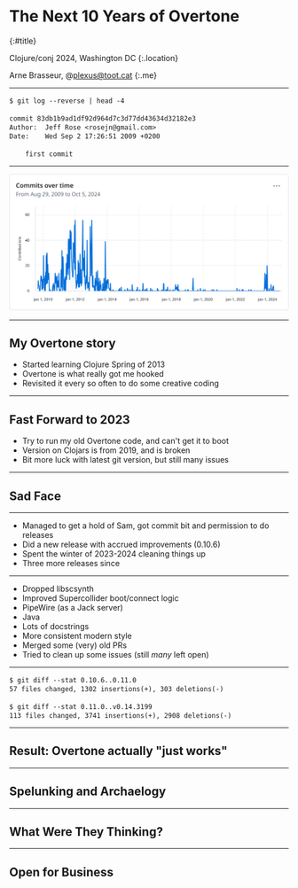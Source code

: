 
# The Next 10 Years of **Overtone**
{:#title}

Clojure/conj 2024, Washington DC
{:.location}

Arne Brasseur, @plexus@toot.cat
{:.me}

----


```git
$ git log --reverse | head -4 

commit 83db1b9ad1df92d964d7c3d77dd43634d32182e3
Author:  Jeff Rose <rosejn@gmail.com>
Date:    Wed Sep 2 17:26:51 2009 +0200

    first commit
```

----

![](commits_chart.png)

----

## My Overtone story

- Started learning Clojure Spring of 2013
- Overtone is what really got me hooked
- Revisited it every so often to do some creative coding

----

## Fast Forward to 2023

- Try to run my old Overtone code, and can't get it to boot
- Version on Clojars is from 2019, and is broken
- Bit more luck with latest git version, but still many issues

----

## Sad Face

----

- Managed to get a hold of Sam, got commit bit and permission to do releases
- Did a new release with accrued improvements (0.10.6)
- Spent the winter of 2023-2024 cleaning things up
- Three more releases since

---

- Dropped libscsynth
- Improved Supercollider boot/connect logic
- PipeWire (as a Jack server)
- Java
- Lots of docstrings
- More consistent modern style
- Merged some (very) old PRs
- Tried to clean up some issues (still _many_ left open)

----

```
$ git diff --stat 0.10.6..0.11.0
57 files changed, 1302 insertions(+), 303 deletions(-)

$ git diff --stat 0.11.0..v0.14.3199
113 files changed, 3741 insertions(+), 2908 deletions(-)
```

----

## Result: Overtone actually "just works"

----

## Spelunking and Archaelogy

----

## What Were They Thinking?

----

## Open for Business
